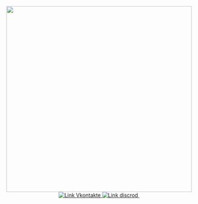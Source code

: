 <div id="header" align="center">
    <img src="https://n1s1.hsmedia.ru/ca/4f/5f/ca4f5f1ddb590b99f6d149ec7de5e619/500x195_0xac120002_8750934841540477179.gif" width="500">
    <div id="badges">
        <a href="https://vk.com/korsun112">
            <img src="https://img.shields.io/badge/VK-green?style=for-the-badge&logo=VK&logoColor=white" alt="Link Vkontakte">
        </a>
        <a href="https://discord.gg/jqFuwv96V6">
            <img src="https://img.shields.io/badge/Discord-green?style=for-the-badge&logo=Discord&logoColor=white" alt="Link discrod">
        </a>
        <img src="https://komarev.com/ghpvc/?username=Korsun112&style=flat-square&color=green" alt=""/>
    </div>
</div>
